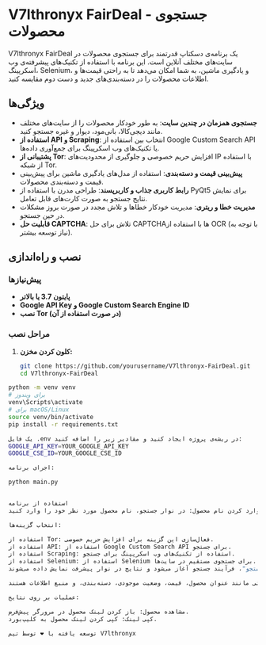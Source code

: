 # V7lthronyx FairDeal - جستجوی محصولات



V7lthronyx FairDeal یک برنامه‌ی دسکتاپ قدرتمند برای جستجوی محصولات در سایت‌های مختلف آنلاین است. این برنامه با استفاده از تکنیک‌های پیشرفته‌ی وب اسکرپینگ، Selenium، و یادگیری ماشین، به شما امکان می‌دهد تا به راحتی قیمت‌ها و اطلاعات محصولات را در دسته‌بندی‌های جدید و دست دوم مقایسه کنید.

## ویژگی‌ها

- **جستجوی همزمان در چندین سایت**: به طور خودکار محصولات را از سایت‌های مختلف مانند دیجی‌کالا، بانی‌مود، دیوار و غیره جستجو کنید.
- **استفاده از API و Scraping**: انتخاب بین استفاده از Google Custom Search API یا تکنیک‌های وب اسکرپینگ برای جمع‌آوری داده‌ها.
- **پشتیبانی از Tor**: افزایش حریم خصوصی و جلوگیری از محدودیت‌های IP با استفاده از شبکه Tor.
- **پیش‌بینی قیمت و دسته‌بندی**: استفاده از مدل‌های یادگیری ماشین برای پیش‌بینی قیمت و دسته‌بندی محصولات.
- **رابط کاربری جذاب و کاربرپسند**: طراحی مدرن با استفاده از PyQt5 برای نمایش نتایج جستجو به صورت کارت‌های قابل تعامل.
- **مدیریت خطا و ریتری**: مدیریت خودکار خطاها و تلاش مجدد در صورت بروز مشکلات در حین جستجو.
- **قابلیت حل CAPTCHA**: تلاش برای حل CAPTCHAها با استفاده از OCR (با توجه به نیاز توسعه بیشتر).

## نصب و راه‌اندازی

### پیش‌نیازها

- **پایتون 3.7 یا بالاتر**
- **Google API Key و Google Custom Search Engine ID**
- **نصب Tor (در صورت استفاده از آن)**

### مراحل نصب

1. **کلون کردن مخزن:**

   ```bash
   git clone https://github.com/yourusername/V7lthronyx-FairDeal.git
   cd V7lthronyx-FairDeal
  ```bash
 python -m venv venv
# برای ویندوز
venv\Scripts\activate
# برای macOS/Linux
source venv/bin/activate
pip install -r requirements.txt

یک فایل .env در ریشه‌ی پروژه ایجاد کنید و مقادیر زیر را اضافه کنید:
GOOGLE_API_KEY=YOUR_GOOGLE_API_KEY
GOOGLE_CSE_ID=YOUR_GOOGLE_CSE_ID

اجرای برنامه:

python main.py


استفاده از برنامه
وارد کردن نام محصول: در نوار جستجو، نام محصول مورد نظر خود را وارد کنید.

انتخاب گزینه‌ها:

استفاده از Tor: فعال‌سازی این گزینه برای افزایش حریم خصوصی.
استفاده از API: استفاده از Google Custom Search API برای جستجو.
استفاده از Scraping: استفاده از تکنیک‌های وب اسکرپینگ برای جستجو.
استفاده از Selenium: استفاده از Selenium برای جستجوی مستقیم در سایت‌ها.
شروع جستجو: با کلیک روی دکمه "جستجو"، فرآیند جستجو آغاز می‌شود و نتایج در نوار پیشرفت نمایش داده می‌شوند.

مشاهده نتایج: نتایج جستجو به صورت کارت‌های جداگانه نمایش داده می‌شوند که شامل اطلاعاتی مانند عنوان محصول، قیمت، وضعیت موجودی، دسته‌بندی، و منبع اطلاعات هستند.

عملیات بر روی نتایج:

مشاهده محصول: باز کردن لینک محصول در مرورگر پیش‌فرض.
کپی لینک: کپی کردن لینک محصول به کلیپ‌بورد.

توسعه یافته با ❤️ توسط تیم V7lthronyx
